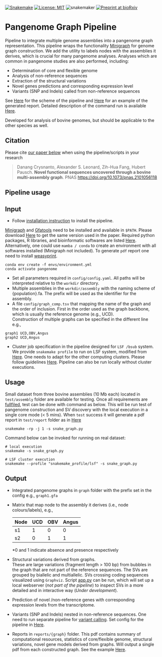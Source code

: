 [![Snakemake](https://img.shields.io/badge/snakemake-≥5.26.1-brightgreen.svg?style=flat)](https://snakemake.readthedocs.io)
[![License: MIT](https://img.shields.io/badge/License-MIT-yellow.svg)](https://opensource.org/licenses/MIT)
![snakemaker](https://github.com/ASLeonard/bovine-graphs/workflows/snakemaker/badge.svg)
[![Preprint at bioRxiv](https://img.shields.io/badge/preprint-bioRxiv-orange)](https://doi.org/10.1101/2021.01.08.425845)

# Pangenome Graph Pipeline

Pipeline to integrate multiple genome assemblies into a pangenome graph representation.
This pipeline wraps the functionality [Minigraph](https://github.com/lh3/minigraph) for genome graph construction. 
We add the utility to labels nodes with the assemblies it derives, which is crucial for many pangenome analyses. 
Analyses which are common in pangenome studies are also performed, including:    

- Determination of core and flexible genome    
- Analysis of non-reference sequences    
- Extraction of the structural variations     
- Novel genes predictions and corresponding expression level     
- Variants (SNP and Indels) called from non-reference sequences     

See [Here](pipeline_scheme.pdf) for the scheme of the pipeline and [Here](reports/taurus_report.pdf) for an example of the generated report. 
Detailed description of the command run is available [Here](pipeline_description.md).

Developed for analysis of bovine genomes, but should be applicable to the other species as well.      

## Citation
Please cite [our paper below](https://www.pnas.org/doi/10.1073/pnas.2101056118) when using the pipeline/scripts in your research


> Danang Crysnanto, Alexander S. Leonard, Zih-Hua Fang, Hubert Pausch. **Novel functional sequences uncovered through a bovine multi-assembly graph**. PNAS https://doi.org/10.1073/pnas.2101056118

## Pipeline usage

**Input**
---

- Follow [installation instruction](envs/install_instruction.md) to install the pipeline. 

[Minigraph](https://github.com/lh3/minigraph) and [Gfatools](https://github.com/lh3/gfatools) need to be installed and available in `$PATH`. Please download [Here](https://doi.org/10.5281/zenodo.4393273) to get the same version used in the paper. 
Required python packages, R libraries, and bioinformatic softwares are listed [Here](envs/software_used.tsv). 
Alternatively, one could use `mamba / conda` to create an environment with all softwares installed (Minigraph not included). 
To generate `pdf` report one need to install [weasyprint](https://weasyprint.org/start/).

```
conda env create -f envs/environment.yml
conda activate pangenome 
```

- Set all parameters required in `config/config.yaml`. All paths will be interpreted relative to the `workdir` directory. 
- Multiple assemblies in the `workdir/assembly` with the naming scheme of {population}.fa. The prefix will be used as the identifier for the assembly.
- A file `config/graph_comp.tsv` that mapping the name of the graph and the order of inclusion.
First in the order used as the graph backbone, which is usually the reference genome (e.g., UCD).       
Construction of multiple graphs can be specified in the different line e.g., 

``` 
graph1 UCD,OBV,Angus 
graph2 UCD,Angus 
```
- Cluster job specification in the pipeline designed for `LSF /bsub` system. We provide `snakemake profile` to run on LSF system, modified from [Here](https://github.com/Snakemake-Profiles/lsf). One needs to adapt for the other computing clusters. Please follow guidelines [Here](https://github.com/snakemake-profiles). Pipeline can also be run locally without cluster executions. 


**Usage**    
---

Small dataset from three bovine assemblies (10 Mb each) located in `test/assembly` folder are available for testing. Once all requirements are [fullfiled](envs/install_instruction.md), test can be done with command as below. This will be run test of pangenome construction and SV discovery with the local execution in a single core mode (< 5 mins). When `test` success it will generate a pdf report in `test/report` folder as in [Here](reports/test_report.pdf) 

```
snakemake -rp -j 1 -s snake_graph.py 
```

Command below can be invoked for running on real dataset:

```
# local execution
snakemake -s snake_graph.py

# LSF cluster execution
snakemake --profile "snakemake_profile/lsf" -s snake_graph.py
```

**Output**
---

- Integrated pangenome graphs in `graph` folder with the prefix set in the config e.g., `graph1.gfa`    
- Matrix that map node to the assembly it derives (i.e., node colours/labels), e.g.,    

    | Node | UCD | OBV | Angus |
    | ---- | --- | --- | ----- |
    | s1   | 1   | 0   | 0     |
    | s2   | 0   | 1   | 1     |

    *0 and 1 indicate absence and presence respectively

- Structural variations derived from graphs.      
These are large variations (fragment length > 100 bp) from bubbles in the graph that are
not part of the reference sequences. The SVs are grouped by biallelic and multiallelic. SVs crossing coding sequences visualized using `Graphviz`. Script [app.py](visualize/app.py) can be run, which will set up a local webserver (*not part of the pipeline*) to inspect SVs in a more detailed and in interactive way (*Under development*). 

- Prediction of novel /non-reference genes with corresponding expression levels from the transcriptome. 

- Variants (SNP and Indels) nested in non-reference sequences. One need to run separate pipeline for [variant calling](subworkflows/variant_calling.py). Set config for the pipeline in [Here](config/config_varcall.yaml). 

- Reports in `reports/{graph}` folder. This pdf contains summary of computational resources, statistics of core/flexible genome, structural variations, novel gene models derived from graphs. 
Will output a single pdf from each constructed graph. See the example [Here](reports/taurus_report.pdf).
